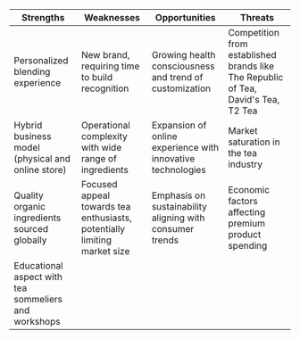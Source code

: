 
| Strengths | Weaknesses | Opportunities | Threats |
|-----------|------------|---------------|---------|
| Personalized blending experience | New brand, requiring time to build recognition | Growing health consciousness and trend of customization | Competition from established brands like The Republic of Tea, David's Tea, T2 Tea |
| Hybrid business model (physical and online store) | Operational complexity with wide range of ingredients | Expansion of online experience with innovative technologies | Market saturation in the tea industry |
| Quality organic ingredients sourced globally | Focused appeal towards tea enthusiasts, potentially limiting market size | Emphasis on sustainability aligning with consumer trends | Economic factors affecting premium product spending |
| Educational aspect with tea sommeliers and workshops | | | |

